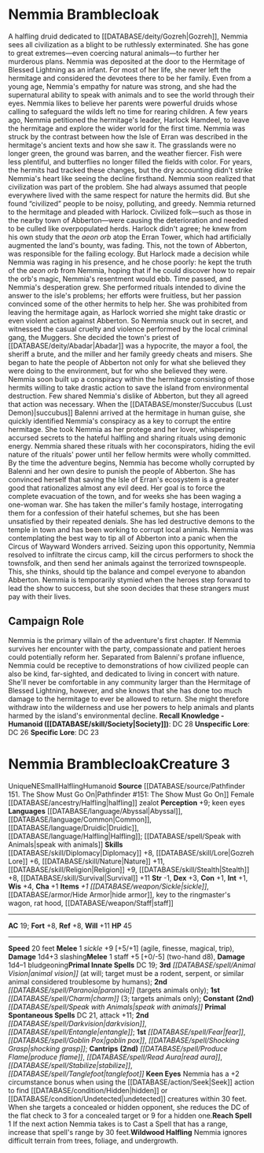 ﻿---
ac: '19'
alignment: NE
all_resistance: null
burrow_speed: null
charisma: '+1'
climb_speed: null
constitution: '+1'
creature_ability:
- Keen Eyes
- Reach Spell
- Wildwood Halfling
creature_family: null
dexterity: '+3'
element: null
fly_speed: null
fortitude: '+8'
hp: '45'
id: '2012'
immunity: null
intelligence: '+1'
land_speed: '20'
language:
- '[[DATABASE/language/Abyssal|Abyssal]]'
- '[[DATABASE/language/Common|Common]]'
- '[[DATABASE/language/Druidic|Druidic]]'
- '[[DATABASE/language/Halfling|Halfling]] ; [[DATABASE/spell/Speak with Animals|speak
  with animals]]'
level: '3'
max_speed: '20'
name: Nemmia Bramblecloak
perception: '+9'
rarity: Unique
reflex: '+8'
resistance: null
rus_type_level: null
sense:
- keen eyes
size: Small
skill:
- '[[DATABASE/skill/Diplomacy|Diplomacy]] +8'
- '[[DATABASE/skill/Lore|GozrehLore]] +6'
- '[[DATABASE/skill/Nature|Nature]] +11'
- '[[DATABASE/skill/Religion|Religion]] +9'
- '[[DATABASE/skill/Stealth|Stealth]] +8'
- '[[DATABASE/skill/Survival|Survival]] +11'
source: '[[DATABASE/source/Pathfinder 151. The Show Must Go On|Pathfinder #151: The
  Show Must Go On]]'
speed:
- 20 feet
spell:
- '[[DATABASE/spell/Animal Vision|Animal Vision]]'
- '[[DATABASE/spell/Charm|Charm]]'
- '[[DATABASE/spell/Darkvision|Darkvision]]'
- '[[DATABASE/spell/Entangle|Entangle]]'
- '[[DATABASE/spell/Fear|Fear]]'
- '[[DATABASE/spell/Goblin Pox|Goblin Pox]]'
- '[[DATABASE/spell/Paranoia|Paranoia]]'
- '[[DATABASE/spell/Produce Flame|ProduceFlame]]'
- '[[DATABASE/spell/Read Aura|Read Aura]]'
- '[[DATABASE/spell/Shocking Grasp|Shocking Grasp]]'
- '[[DATABASE/spell/Speak with Animals|Speak with Animals]]'
- '[[DATABASE/spell/Stabilize|Stabilize]]'
- '[[DATABASE/spell/Tanglefoot|Tanglefoot]]'
strength: '-1'
strength_req: '-1'
strongest_save:
- Will
swim_speed: null
trait:
- '[[DATABASE/trait/Halfling|Halfling]]'
- '[[DATABASE/trait/Humanoid|Humanoid]]'
- '[[DATABASE/trait/Unique|Unique]]'
type: Creature
vision: null
weakest_save:
- Fortitude
- Reflex
weakness: null
will: '+11'
wisdom: '+4'

---
# Nemmia Bramblecloak

A halfling druid dedicated to [[DATABASE/deity/Gozreh|Gozreh]], Nemmia sees all civilization as a blight to be ruthlessly exterminated. She has gone to great extremes—even coercing natural animals—to further her murderous plans.
 Nemmia was deposited at the door to the Hermitage of Blessed Lightning as an infant. For most of her life, she never left the hermitage and considered the devotees there to be her family. Even from a young age, Nemmia's empathy for nature was strong, and she had the supernatural ability to speak with animals and to see the world through their eyes. Nemmia likes to believe her parents were powerful druids whose calling to safeguard the wilds left no time for rearing children.
 A few years ago, Nemmia petitioned the hermitage's leader, Harlock Hamdeel, to leave the hermitage and explore the wider world for the first time. Nemmia was struck by the contrast between how the Isle of Erran was described in the hermitage's ancient texts and how she saw it. The grasslands were no longer green, the ground was barren, and the weather fiercer. Fish were less plentiful, and butterflies no longer filled the fields with color. For years, the hermits had tracked these changes, but the dry accounting didn't strike Nemmia's heart like seeing the decline firsthand.
 Nemmia soon realized that civilization was part of the problem. She had always assumed that people everywhere lived with the same respect for nature the hermits did. But she found “civilized” people to be noisy, polluting, and greedy.
 Nemmia returned to the hermitage and pleaded with Harlock. Civilized folk—such as those in the nearby town of Abberton—were causing the deterioration and needed to be culled like overpopulated herds. Harlock didn't agree; he knew from his own study that the _aeon orb_ atop the Erran Tower, which had artificially augmented the land's bounty, was fading. This, not the town of Abberton, was responsible for the failing ecology. But Harlock made a decision while Nemmia was raging in his presence, and he chose poorly: he kept the truth of the _aeon orb_ from Nemmia, hoping that if he could discover how to repair the orb's magic, Nemmia's resentment would ebb.
 Time passed, and Nemmia's desperation grew. She performed rituals intended to divine the answer to the isle's problems; her efforts were fruitless, but her passion convinced some of the other hermits to help her. She was prohibited from leaving the hermitage again, as Harlock worried she might take drastic or even violent action against Abberton. So Nemmia snuck out in secret, and witnessed the casual cruelty and violence performed by the local criminal gang, the Muggers. She decided the town's priest of [[DATABASE/deity/Abadar|Abadar]] was a hypocrite, the mayor a fool, the sheriff a brute, and the miller and her family greedy cheats and misers. She began to hate the people of Abberton not only for what she believed they were doing to the environment, but for who she believed they were.
 Nemmia soon built up a conspiracy within the hermitage consisting of those hermits willing to take drastic action to save the island from environmental destruction. Few shared Nemmia's dislike of Abberton, but they all agreed that action was necessary. When the [[DATABASE/monster/Succubus (Lust Demon)|succubus]] Balenni arrived at the hermitage in human guise, she quickly identified Nemmia's conspiracy as a key to corrupt the entire hermitage. She took Nemmia as her protege and her lover, whispering accursed secrets to the hateful halfling and sharing rituals using demonic energy. Nemmia shared these rituals with her coconspirators, hiding the evil nature of the rituals' power until her fellow hermits were wholly committed.
 By the time the adventure begins, Nemmia has become wholly corrupted by Balenni and her own desire to punish the people of Abberton. She has convinced herself that saving the Isle of Erran's ecosystem is a greater good that rationalizes almost any evil deed. Her goal is to force the complete evacuation of the town, and for weeks she has been waging a one-woman war. She has taken the miller's family hostage, interrogating them for a confession of their hateful schemes, but she has been unsatisfied by their repeated denials. She has led destructive demons to the temple in town and has been working to corrupt local animals. Nemmia was contemplating the best way to tip all of Abberton into a panic when the Circus of Wayward Wonders arrived. Seizing upon this opportunity, Nemmia resolved to infiltrate the circus camp, kill the circus performers to shock the townsfolk, and then send her animals against the terrorized townspeople. This, she thinks, should tip the balance and compel everyone to abandon Abberton. Nemmia is temporarily stymied when the heroes step forward to lead the show to success, but she soon decides that these strangers must pay with their lives.

## Campaign Role

Nemmia is the primary villain of the adventure's first chapter. If Nemmia survives her encounter with the party, compassionate and patient heroes could potentially reform her. Separated from Balenni's profane influence, Nemmia could be receptive to demonstrations of how civilized people can also be kind, far-sighted, and dedicated to living in concert with nature. She'll never be comfortable in any community larger than the Hermitage of Blessed Lightning, however, and she knows that she has done too much damage to the hermitage to ever be allowed to return. She might therefore withdraw into the wilderness and use her powers to help animals and plants harmed by the island's environmental decline.
**Recall Knowledge - Humanoid ([[DATABASE/skill/Society|Society]])**: DC 28
**Unspecific Lore**: DC 26
**Specific Lore**: DC 23

# Nemmia Bramblecloak<span class="item-type">Creature 3</span>

<span class="trait-unique item-trait">Unique</span><span class="trait-alignment item-trait">NE</span><span class="trait-size item-trait">Small</span><span class="item-trait">Halfling</span><span class="item-trait">Humanoid</span>
**Source** [[DATABASE/source/Pathfinder 151. The Show Must Go On|Pathfinder #151: The Show Must Go On]]
Female [[DATABASE/ancestry/Halfling|halfling]] zealot
**Perception** +9; keen eyes
**Languages** [[DATABASE/language/Abyssal|Abyssal]], [[DATABASE/language/Common|Common]], [[DATABASE/language/Druidic|Druidic]], [[DATABASE/language/Halfling|Halfling]]; [[DATABASE/spell/Speak with Animals|speak with animals]]
**Skills** [[DATABASE/skill/Diplomacy|Diplomacy]] +8, [[DATABASE/skill/Lore|Gozreh Lore]] +6, [[DATABASE/skill/Nature|Nature]] +11, [[DATABASE/skill/Religion|Religion]] +9, [[DATABASE/skill/Stealth|Stealth]] +8, [[DATABASE/skill/Survival|Survival]] +11
**Str** -1, **Dex** +3, **Con** +1, **Int** +1, **Wis** +4, **Cha** +1
**Items** _+1 [[DATABASE/weapon/Sickle|sickle]]_, [[DATABASE/armor/Hide Armor|hide armor]], key to the ringmaster's wagon, rat hood, [[DATABASE/weapon/Staff|staff]]

---
**AC** 19; **Fort** +8, **Ref** +8, **Will** +11
**HP** 45

---
**Speed** 20 feet
<span class="in-box-ability">**Melee** <span class="action-icon">1</span> _sickle_ +9 [+5/+1] (agile, finesse, magical, trip), **Damage** 1d4+3 slashing</span><span class="in-box-ability">**Melee** <span class="action-icon">1</span> staff +5 [+0/-5] (two-hand d8), **Damage** 1d4–1 bludgeoning</span>**Primal Innate Spells** DC 19; **3rd** _[[DATABASE/spell/Animal Vision|animal vision]]_ (at will; target must be a rodent, serpent, or similar animal considered troublesome by humans); **2nd** _[[DATABASE/spell/Paranoia|paranoia]]_ (targets animals only); **1st** _[[DATABASE/spell/Charm|charm]]_ (3; targets animals only); **Constant** **(2nd)** _[[DATABASE/spell/Speak with Animals|speak with animals]]_
**Primal Spontaneous Spells** DC 21, attack +11; **2nd** _[[DATABASE/spell/Darkvision|darkvision]]_, _[[DATABASE/spell/Entangle|entangle]]_; **1st** _[[DATABASE/spell/Fear|fear]]_, _[[DATABASE/spell/Goblin Pox|goblin pox]]_, _[[DATABASE/spell/Shocking Grasp|shocking grasp]]_; **Cantrips** **(2nd)** _[[DATABASE/spell/Produce Flame|produce flame]]_, _[[DATABASE/spell/Read Aura|read aura]]_, _[[DATABASE/spell/Stabilize|stabilize]]_, _[[DATABASE/spell/Tanglefoot|tanglefoot]]_
<span class="in-box-ability">**Keen Eyes** Nemmia has a +2 circumstance bonus when using the [[DATABASE/action/Seek|Seek]] action to find [[DATABASE/condition/Hidden|hidden]] or [[DATABASE/condition/Undetected|undetected]] creatures within 30 feet. When she targets a concealed or hidden opponent, she reduces the DC of the flat check to 3 for a concealed target or 9 for a hidden one.</span><span class="in-box-ability">**Reach Spell** <span class="action-icon">1</span> If the next action Nemmia takes is to Cast a Spell that has a range, increase that spell's range by 30 feet.</span><span class="in-box-ability">**Wildwood Halfling** Nemmia ignores difficult terrain from trees, foliage, and undergrowth.</span>